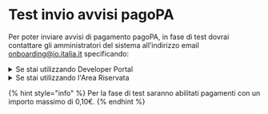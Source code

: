 # Test invio avvisi pagoPA

Per poter inviare avvisi di pagamento pagoPA, in fase di test dovrai contattare gli amministratori del sistema all’indirizzo email [onboarding@io.italia.it](mailto:onboarding@io.italia.it) specificando:

<details>

<summary>Se stai utilizzando Developer Portal</summary>

* email dell’utente iscritto al developer portal
* id servizio (o sottoscrizione)

</details>

<details>

<summary>Se stai utilizzando l'Area Riservata</summary>

* Codice Fiscale dell’utente iscritto all’Area Riservata
* id servizio (o sottoscrizione)

</details>

{% hint style="info" %}
Per la fase di test saranno abilitati pagamenti con un importo massimo di 0,10€.
{% endhint %}
